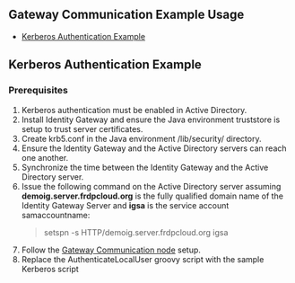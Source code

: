 <!--
*
 * This code is to be used exclusively in connection with ForgeRock’s software or services. 
 * ForgeRock only offers ForgeRock software or services to legal entities who have entered 
 * into a binding license agreement with ForgeRock.  
 *
-->
## Gateway Communication Example Usage
* [Kerberos Authentication Example](https://github.com/ForgeRock/gateway-communication-node/blob/main/sample/Readme.md#kerberos-authentication)

## Kerberos Authentication Example
### Prerequisites
1. Kerberos authentication must be enabled in Active Directory.
2. Install Identity Gateway and ensure the Java environment truststore is setup to trust server certificates.
3. Create krb5.conf in the Java environment /lib/security/ directory.
4. Ensure the Identity Gateway and the Active Directory servers can reach one another.
5. Synchronize the time between the Identity Gateway and the Active Directory server.
6. Issue the following command on the Active Directory server assuming **demoig.server.frdpcloud.org** is the fully qualified domain name of the Identity Gateway Server and **igsa** is the service account samaccountname: 
     >setspn -s HTTP/demoig.server.frdpcloud.org igsa
7. Follow the [Gateway Communication node](https://backstage.forgerock.com/docs/idcloud/latest/release-notes/rapid-channel/auth-node-gateway-comm.html) setup.
8. Replace the AuthenticateLocalUser groovy script with the sample Kerberos script
